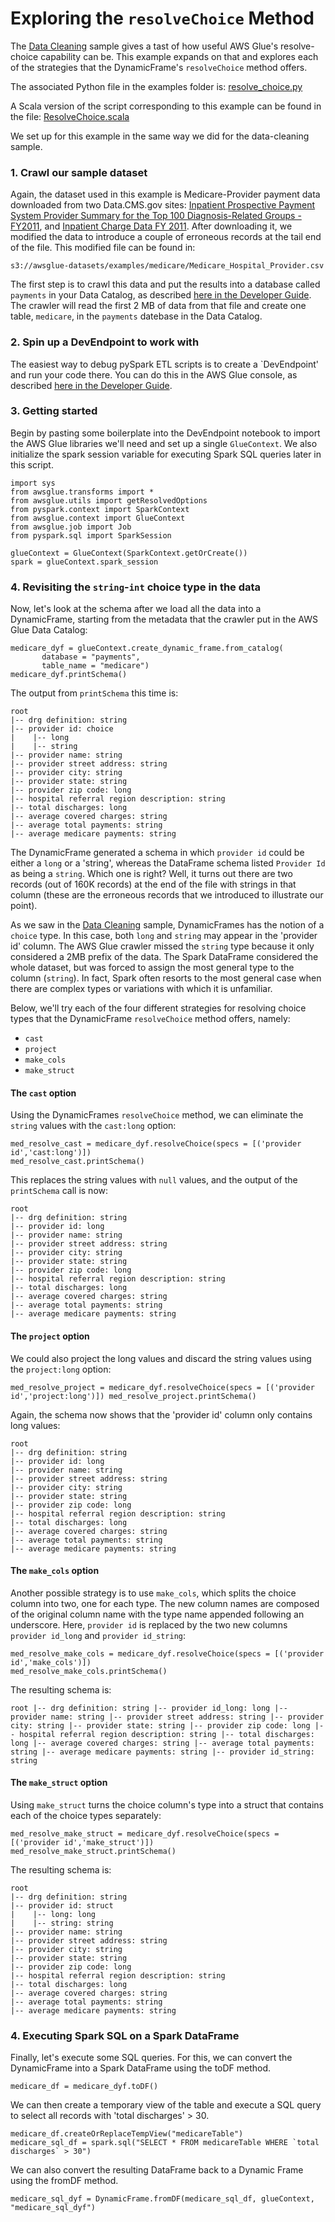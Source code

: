 # Exploring the `resolveChoice` Method

The [Data Cleaning](data_cleaning_and_lambda.md) sample 
gives a tast of how useful AWS Glue's resolve-choice capability
can be. This example expands on that and explores each of the
strategies that the DynamicFrame's `resolveChoice` method offers.

The associated Python file in the examples folder is: [resolve_choice.py](resolve_choice.py)

A Scala version of the script corresponding to this example can be found in the file: [ResolveChoice.scala](ResolveChoice.scala)

We set up for this example in the same way we did for the data-cleaning
sample.

### 1. Crawl our sample dataset

Again, the dataset used in this example is Medicare-Provider payment data downloaded from two
Data.CMS.gov sites: [Inpatient Prospective Payment System Provider Summary for the Top 100 Diagnosis-Related Groups - FY2011](https://data.cms.gov/Medicare-Inpatient/Inpatient-Prospective-Payment-System-IPPS-Provider/97k6-zzx3), and
[Inpatient Charge Data FY 2011](https://www.cms.gov/Research-Statistics-Data-and-Systems/Statistics-Trends-and-Reports/Medicare-Provider-Charge-Data/Inpatient2011.html).
After downloading it, we modified the data to introduce a couple of erroneous records at the tail end of the file.
This modified file can be found in:

    s3://awsglue-datasets/examples/medicare/Medicare_Hospital_Provider.csv

The first step is to crawl this data and put the results into a database called `payments`
in your Data Catalog, as described [here in the Developer Guide](http://docs.aws.amazon.com/glue/latest/dg/console-crawlers.html).
The crawler will read the first 2 MB of data from that file and create one table, `medicare`,
in the `payments` datebase in the Data Catalog.


### 2. Spin up a DevEndpoint to work with

The easiest way to debug pySpark ETL scripts is to create a `DevEndpoint'
and run your code there.  You can do this in the AWS Glue console, as described
[here in the Developer Guide](http://docs.aws.amazon.com/glue/latest/dg/tutorial-development-endpoint-notebook.html).


### 3. Getting started

Begin by pasting some boilerplate into the DevEndpoint notebook to import the
AWS Glue libraries we'll need and set up a single `GlueContext`. We also initialize
the spark session variable for executing Spark SQL queries later in this script.

    import sys
    from awsglue.transforms import *
    from awsglue.utils import getResolvedOptions
    from pyspark.context import SparkContext
    from awsglue.context import GlueContext
    from awsglue.job import Job
    from pyspark.sql import SparkSession

    glueContext = GlueContext(SparkContext.getOrCreate())
    spark = glueContext.spark_session

### 4. Revisiting the `string`-`int` choice type in the data

Now, let's look at the schema after we load all the data into a DynamicFrame,
starting from the metadata that the crawler put in the AWS Glue Data Catalog:

    medicare_dyf = glueContext.create_dynamic_frame.from_catalog(
           database = "payments",
           table_name = "medicare")
    medicare_dyf.printSchema()

The output from `printSchema` this time is:

    root
    |-- drg definition: string
    |-- provider id: choice
    |    |-- long
    |    |-- string
    |-- provider name: string
    |-- provider street address: string
    |-- provider city: string
    |-- provider state: string
    |-- provider zip code: long
    |-- hospital referral region description: string
    |-- total discharges: long
    |-- average covered charges: string
    |-- average total payments: string
    |-- average medicare payments: string

The DynamicFrame generated a schema in which `provider id` could be either a `long`
or a 'string', whereas the DataFrame schema listed `Provider Id` as being a `string`.
Which one is right? Well, it turns out there are two records (out of 160K records)
at the end of the file with strings in that column (these are the erroneous records
that we introduced to illustrate our point).

As we saw in the [Data Cleaning](data_cleaning_and_lambda.md) sample, DynamicFrames
has the notion of a `choice` type. In this case, both `long` and `string` may appear
in the 'provider id' column. The AWS Glue crawler missed the `string` type
because it only considered a 2MB prefix of the data. The Spark DataFrame considered the
whole dataset, but was forced to assign the most general type to the column (`string`).
In fact, Spark often resorts to the most general case when there are complex types or
variations with which it is unfamiliar.

Below, we'll try each of the four different strategies for resolving choice types
that the DynamicFrame `resolveChoice` method offers, namely:

 - `cast`
 - `project`
 - `make_cols`
 - `make_struct`

#### The `cast` option
Using the DynamicFrames `resolveChoice` method, we can eliminate the `string` values
with the `cast:long` option:

    med_resolve_cast = medicare_dyf.resolveChoice(specs = [('provider id','cast:long')])
    med_resolve_cast.printSchema()

This replaces the string values with `null` values, and the output of the `printSchema`
call is now:

    root
    |-- drg definition: string
    |-- provider id: long
    |-- provider name: string
    |-- provider street address: string
    |-- provider city: string
    |-- provider state: string
    |-- provider zip code: long
    |-- hospital referral region description: string
    |-- total discharges: long
    |-- average covered charges: string
    |-- average total payments: string
    |-- average medicare payments: string


#### The `project` option
We could also project the long values and discard the string values using the
`project:long` option:

  `med_resolve_project = medicare_dyf.resolveChoice(specs = [('provider id','project:long')])
  med_resolve_project.printSchema()`
  
Again, the schema now shows that the 'provider id' column only contains long values:

    root
    |-- drg definition: string
    |-- provider id: long
    |-- provider name: string
    |-- provider street address: string
    |-- provider city: string
    |-- provider state: string
    |-- provider zip code: long
    |-- hospital referral region description: string
    |-- total discharges: long
    |-- average covered charges: string
    |-- average total payments: string
    |-- average medicare payments: string

#### The `make_cols` option
Another possible strategy is to use `make_cols`, which splits the choice
column into two, one for each type. The new column names are composed of
the original column name with the type name appended following an underscore.
Here, `provider id` is replaced by the two new columns `provider id_long`
and `provider id_string`:

    med_resolve_make_cols = medicare_dyf.resolveChoice(specs = [('provider id','make_cols')])
    med_resolve_make_cols.printSchema()

The resulting schema is:

  `root
  |-- drg definition: string
  |-- provider id_long: long
  |-- provider name: string
  |-- provider street address: string
  |-- provider city: string
  |-- provider state: string
  |-- provider zip code: long
  |-- hospital referral region description: string
  |-- total discharges: long
  |-- average covered charges: string
  |-- average total payments: string
  |-- average medicare payments: string
  |-- provider id_string: string`

  
#### The `make_struct` option
Using `make_struct` turns the choice column's type into a struct
that contains each of the choice types separately:

    med_resolve_make_struct = medicare_dyf.resolveChoice(specs = [('provider id','make_struct')])
    med_resolve_make_struct.printSchema()

The resulting schema is:

    root
    |-- drg definition: string
    |-- provider id: struct
    |    |-- long: long
    |    |-- string: string
    |-- provider name: string
    |-- provider street address: string
    |-- provider city: string
    |-- provider state: string
    |-- provider zip code: long
    |-- hospital referral region description: string
    |-- total discharges: long
    |-- average covered charges: string
    |-- average total payments: string
    |-- average medicare payments: string

### 4. Executing Spark SQL on a Spark DataFrame

Finally, let's execute some SQL queries. For this, we can convert the
DynamicFrame into a Spark DataFrame using the toDF method.

    medicare_df = medicare_dyf.toDF()

We can then create a temporary view of the table and execute a SQL
query to select all records with 'total discharges' > 30.

    medicare_df.createOrReplaceTempView("medicareTable")
    medicare_sql_df = spark.sql("SELECT * FROM medicareTable WHERE `total discharges` > 30")

We can also convert the resulting DataFrame back to a Dynamic Frame
using the fromDF method.

    medicare_sql_dyf = DynamicFrame.fromDF(medicare_sql_df, glueContext, "medicare_sql_dyf")

